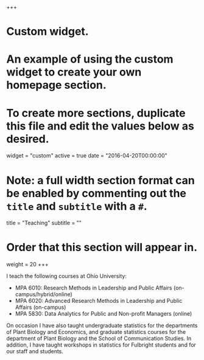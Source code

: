 +++
# Custom widget.
# An example of using the custom widget to create your own homepage section.
# To create more sections, duplicate this file and edit the values below as desired.
widget = "custom"
active = true
date = "2016-04-20T00:00:00"

# Note: a full width section format can be enabled by commenting out the `title` and `subtitle` with a `#`.
title = "Teaching"
subtitle = ""

# Order that this section will appear in.
weight = 20
+++

I teach the following courses at Ohio University: 

- MPA 6010: Research Methods in Leadership and Public Affairs (on-campus/hybrid/online)
- MPA 6020: Advanced Research Methods in Leadership and Public Affairs (on-campus) 
- MPA 5830: Data Analytics for Public and Non-profit Managers (online)

On occasion I have also taught undergraduate statistics for the departments of Plant Biology and Economics, and graduate statistics courses for the department of Plant Biology and the School of Communication Studies. In addition, I have taught workshops in statistics for Fulbright students and for our staff and students. 